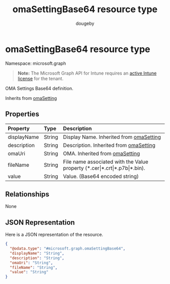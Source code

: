 ﻿---
title: "omaSettingBase64 resource type"
description: "OMA Settings Base64 definition."
author: "dougeby"
localization_priority: Normal
ms.prod: "intune"
doc_type: resourcePageType
---

# omaSettingBase64 resource type

Namespace: microsoft.graph

> **Note:** The Microsoft Graph API for Intune requires an [active Intune license](https://go.microsoft.com/fwlink/?linkid=839381) for the tenant.

OMA Settings Base64 definition.

Inherits from [omaSetting](../resources/intune-deviceconfig-omasetting.md)

## Properties

| Property    | Type   | Description                                                                               |
| :---------- | :----- | :---------------------------------------------------------------------------------------- |
| displayName | String | Display Name. Inherited from [omaSetting](../resources/intune-deviceconfig-omasetting.md) |
| description | String | Description. Inherited from [omaSetting](../resources/intune-deviceconfig-omasetting.md)  |
| omaUri      | String | OMA. Inherited from [omaSetting](../resources/intune-deviceconfig-omasetting.md)          |
| fileName    | String | File name associated with the Value property (\*.cer\|\*.crt\|\*.p7b\|\*.bin).            |
| value       | String | Value. (Base64 encoded string)                                                            |

## Relationships

None

## JSON Representation

Here is a JSON representation of the resource.

<!-- {
  "blockType": "resource",
  "@odata.type": "microsoft.graph.omaSettingBase64"
}
-->

```json
{
  "@odata.type": "#microsoft.graph.omaSettingBase64",
  "displayName": "String",
  "description": "String",
  "omaUri": "String",
  "fileName": "String",
  "value": "String"
}
```
